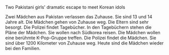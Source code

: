 Two Pakistani girls' dramatic escape to meet Korean idols

Zwei Mädchen aus Pakistan verlassen das Zuhause.
Sie sind 13 und 14 Jahre alt.
Die Mädchen gehen von Zuhause weg.
Die Eltern sind sehr besorgt.
Die Polizei findet Tagebücher.
In den Tagebüchern stehen die Pläne der Mädchen.
Sie wollen nach Südkorea reisen.
Die Mädchen wollen eine berühmte K-Pop-Gruppe treffen.
Die Polizei findet die Mädchen.
Sie sind über 1200 Kilometer von Zuhause weg.
Heute sind die Mädchen wieder bei den Familien.
